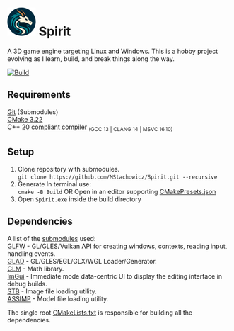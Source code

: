 # ![](source/Resources/Textures/Icons/64.png) Spirit

A 3D game engine targeting Linux and Windows. This is a hobby project evolving as I learn, build, and break things along the way.

[![Build](https://github.com/MStachowicz/Spirit/actions/workflows/build.yml/badge.svg)](https://github.com/MStachowicz/Spirit/actions/workflows/build.yml)
## Requirements
[Git](https://git-scm.com/downloads) (Submodules)\
[CMake 3.22](https://cmake.org/download/)\
C++ 20 [compliant compiler](https://en.cppreference.com/w/cpp/compiler_support)
<sub>(GCC 13 | CLANG 14 | MSVC 16.10)<sub>

## Setup
1. Clone repository with submodules.\
``` git clone https://github.com/MStachowicz/Spirit.git --recursive ```
2. Generate
In terminal use:\
```cmake -B Build```
OR
Open in an editor supporting [CMakePresets.json](https://github.com/MStachowicz/Spirit/blob/master/CMakePresets.json)
3. Open ```Spirit.exe``` inside the build directory

## Dependencies
A list of the [submodules](https://github.com/MStachowicz/Spirit/blob/master/.gitmodules) used:\
[GLFW](https://github.com/glfw/glfw) - GL/GLES/Vulkan API for creating windows, contexts, reading input, handling events.\
[GLAD](https://github.com/kieranvs/glad) - GL/GLES/EGL/GLX/WGL Loader/Generator.\
[GLM](https://github.com/g-truc/glm.git) - Math library.\
[ImGui](https://github.com/ocornut/imgui) - Immediate mode data-centric UI to display the editing interface in debug builds.\
[STB](https://github.com/nothings/stb.git) - Image file loading utility.\
[ASSIMP](https://github.com/assimp/assimp.git) - Model file loading utility.

The single root [CMakeLists.txt](https://github.com/MStachowicz/Spirit/blob/master/source/CMakeLists.txt) is responsible for building all the dependencies.
